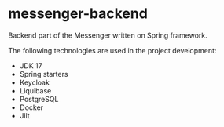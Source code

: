 # messenger-backend
Backend part of the Messenger written on Spring framework.

The following technologies are used in the project development:
- JDK 17
- Spring starters
- Keycloak 
- Liquibase
- PostgreSQL
- Docker
- Jilt
